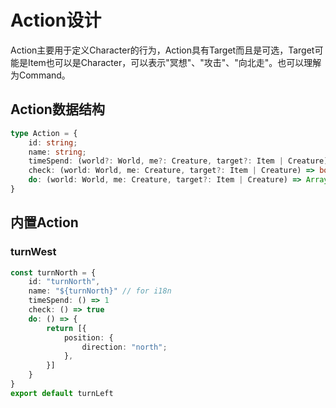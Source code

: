 # Action设计
Action主要用于定义Character的行为，Action具有Target而且是可选，Target可能是Item也可以是Character，可以表示"冥想"、"攻击"、"向北走"。也可以理解为Command。

## Action数据结构
```Typescript
type Action = {
    id: string;
    name: string;
    timeSpend: (world?: World, me?: Creature, target?: Item | Creature) => number;
    check: (world: World, me: Creature, target?: Item | Creature) => boolean;
    do: (world: World, me: Creature, target?: Item | Creature) => Array<WorldUpdate> | null;
}
```

## 内置Action
### turnWest
```Typescript
const turnNorth = {
    id: "turnNorth",
    name: "${turnNorth}" // for i18n
    timeSpend: () => 1
    check: () => true
    do: () => {
        return [{
            position: {
                direction: "north";
            },
        }]
    }
}
export default turnLeft
```
